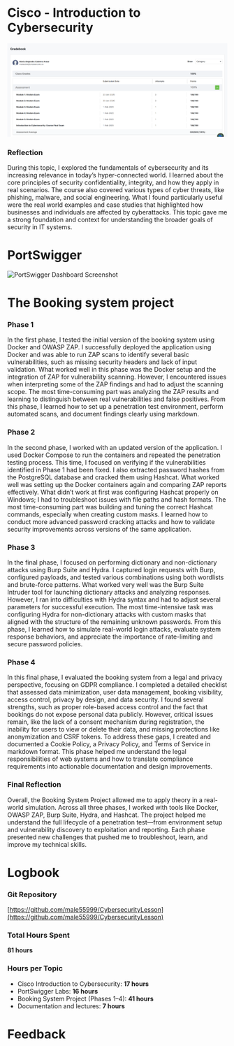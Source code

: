 # Cisco - Introduction to Cybersecurity
![Cisco Certificate Screenshot](https://github.com/male55999/CybersecurityLesson/blob/d0e6d10631924bfdfb7281e6714260d80e8a0f50/Cisco%20screenshot%20.png)
### Reflection
During this topic, I explored the fundamentals of cybersecurity and its increasing relevance in today’s hyper-connected world. I learned about the core principles of security confidentiality, integrity, and how they apply in real scenarios. The course also covered various types of cyber threats, like phishing, malware, and social engineering. What I found particularly useful were the real world examples and case studies that highlighted how businesses and individuals are affected by cyberattacks. This topic gave me a strong foundation and context for understanding the broader goals of security in IT systems.

# PortSwigger
![PortSwigger Dashboard Screenshot](https://github.com/male55999/CybersecurityLesson/blob/d0e6d10631924bfdfb7281e6714260d80e8a0f50/PortSwigger%20screenshot%20.png)

# The Booking system project
### Phase 1
In the first phase, I tested the initial version of the booking system using Docker and OWASP ZAP. I successfully deployed the application using Docker and was able to run ZAP scans to identify several basic vulnerabilities, such as missing security headers and lack of input validation. What worked well in this phase was the Docker setup and the integration of ZAP for vulnerability scanning. However, I encountered issues when interpreting some of the ZAP findings and had to adjust the scanning scope. The most time-consuming part was analyzing the ZAP results and learning to distinguish between real vulnerabilities and false positives. From this phase, I learned how to set up a penetration test environment, perform automated scans, and document findings clearly using markdown.
### Phase 2
In the second phase, I worked with an updated version of the application. I used Docker Compose to run the containers and repeated the penetration testing process. This time, I focused on verifying if the vulnerabilities identified in Phase 1 had been fixed. I also extracted password hashes from the PostgreSQL database and cracked them using Hashcat. What worked well was setting up the Docker containers again and comparing ZAP reports effectively. What didn’t work at first was configuring Hashcat properly on Windows; I had to troubleshoot issues with file paths and hash formats. The most time-consuming part was building and tuning the correct Hashcat commands, especially when creating custom masks. I learned how to conduct more advanced password cracking attacks and how to validate security improvements across versions of the same application.
### Phase 3
In the final phase, I focused on performing dictionary and non-dictionary attacks using Burp Suite and Hydra. I captured login requests with Burp, configured payloads, and tested various combinations using both wordlists and brute-force patterns. What worked very well was the Burp Suite Intruder tool for launching dictionary attacks and analyzing responses. However, I ran into difficulties with Hydra syntax and had to adjust several parameters for successful execution. The most time-intensive task was configuring Hydra for non-dictionary attacks with custom masks that aligned with the structure of the remaining unknown passwords. From this phase, I learned how to simulate real-world login attacks, evaluate system response behaviors, and appreciate the importance of rate-limiting and secure password policies.
### Phase 4  
In this final phase, I evaluated the booking system from a legal and privacy perspective, focusing on GDPR compliance. I completed a detailed checklist that assessed data minimization, user data management, booking visibility, access control, privacy by design, and data security. I found several strengths, such as proper role-based access control and the fact that bookings do not expose personal data publicly. However, critical issues remain, like the lack of a consent mechanism during registration, the inability for users to view or delete their data, and missing protections like anonymization and CSRF tokens. To address these gaps, I created and documented a Cookie Policy, a Privacy Policy, and Terms of Service in markdown format. This phase helped me understand the legal responsibilities of web systems and how to translate compliance requirements into actionable documentation and design improvements.
### Final Reflection
Overall, the Booking System Project allowed me to apply theory in a real-world simulation. Across all three phases, I worked with tools like Docker, OWASP ZAP, Burp Suite, Hydra, and Hashcat. The project helped me understand the full lifecycle of a penetration test—from environment setup and vulnerability discovery to exploitation and reporting. Each phase presented new challenges that pushed me to troubleshoot, learn, and improve my technical skills.

# Logbook
### Git Repository
[https://github.com/male55999/CybersecurityLesson](https://github.com/male55999/CybersecurityLesson)

### Total Hours Spent
**81 hours**

### Hours per Topic
- Cisco Introduction to Cybersecurity: **17 hours**  
- PortSwigger Labs: **16 hours**  
- Booking System Project (Phases 1–4): **41 hours**  
- Documentation and lectures: **7 hours**

# Feedback

